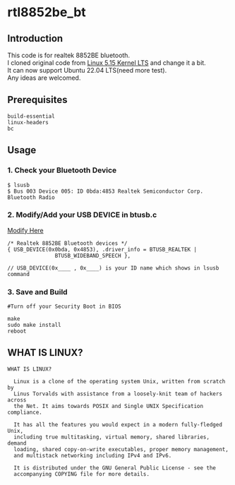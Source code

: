 # rtl8852be_bt

## Introduction
This code is for realtek 8852BE bluetooth.  
I cloned original code from [Linux 5.15 Kernel LTS](https://www.kernel.org/) and change it a bit.   
It can now support Ubuntu 22.04 LTS(need more test).  
Any ideas are welcomed.  

## Prerequisites
```
build-essential 
linux-headers
bc
```

## Usage
### 1. Check your Bluetooth Device
```
$ lsusb
$ Bus 003 Device 005: ID 0bda:4853 Realtek Semiconductor Corp. Bluetooth Radio
```

### 2. Modify/Add your USB DEVICE in btusb.c
[Modify Here](https://github.com/HRex39/rtl8852be_bt/blob/5.15/btusb.c#L424)  
```
/* Realtek 8852BE Bluetooth devices */
{ USB_DEVICE(0x0bda, 0x4853), .driver_info = BTUSB_REALTEK |
               BTUSB_WIDEBAND_SPEECH },

// USB_DEVICE(0x____ , 0x____) is your ID name which shows in lsusb command
```

### 3. Save and Build
```
#Turn off your Security Boot in BIOS

make
sudo make install
reboot
```

## WHAT IS LINUX?
```
WHAT IS LINUX?

  Linux is a clone of the operating system Unix, written from scratch by
  Linus Torvalds with assistance from a loosely-knit team of hackers across
  the Net. It aims towards POSIX and Single UNIX Specification compliance.

  It has all the features you would expect in a modern fully-fledged Unix,
  including true multitasking, virtual memory, shared libraries, demand
  loading, shared copy-on-write executables, proper memory management,
  and multistack networking including IPv4 and IPv6.

  It is distributed under the GNU General Public License - see the
  accompanying COPYING file for more details. 
```
